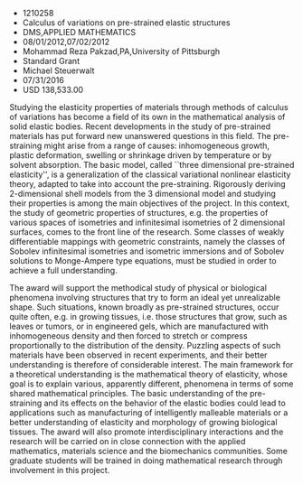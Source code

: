 
* 1210258
* Calculus of variations on pre-strained elastic structures
* DMS,APPLIED MATHEMATICS
* 08/01/2012,07/02/2012
* Mohammad Reza Pakzad,PA,University of Pittsburgh
* Standard Grant
* Michael Steuerwalt
* 07/31/2016
* USD 138,533.00

Studying the elasticity properties of materials through methods of calculus of
variations has become a field of its own in the mathematical analysis of solid
elastic bodies. Recent developments in the study of pre-strained materials has
put forward new unanswered questions in this field. The pre-straining might
arise from a range of causes: inhomogeneous growth, plastic deformation,
swelling or shrinkage driven by temperature or by solvent absorption. The basic
model, called ``three dimensional pre-strained elasticity'', is a generalization
of the classical variational nonlinear elasticity theory, adapted to take into
account the pre-straining. Rigorously deriving 2-dimensional shell models from
the 3 dimensional model and studying their properties is among the main
objectives of the project. In this context, the study of geometric properties of
structures, e.g. the properties of various spaces of isometries and
infinitesimal isometries of 2 dimensional surfaces, comes to the front line of
the research. Some classes of weakly differentiable mappings with geometric
constraints, namely the classes of Sobolev infinitesimal isometries and
isometric immersions and of Sobolev solutions to Monge-Ampere type equations,
must be studied in order to achieve a full understanding.

The award will support the methodical study of physical or biological phenomena
involving structures that try to form an ideal yet unrealizable shape. Such
situations, known broadly as pre-strained structures, occur quite often, e.g. in
growing tissues, i.e. those structures that grow, such as leaves or tumors, or
in engineered gels, which are manufactured with inhomogeneous density and then
forced to stretch or compress proportionally to the distribution of the density.
Puzzling aspects of such materials have been observed in recent experiments, and
their better understanding is therefore of considerable interest. The main
framework for a theoretical understanding is the mathematical theory of
elasticity, whose goal is to explain various, apparently different, phenomena in
terms of some shared mathematical principles. The basic understanding of the
pre-straining and its effects on the behavior of the elastic bodies could lead
to applications such as manufacturing of intelligently malleable materials or a
better understanding of elasticity and morphology of growing biological tissues.
The award will also promote interdisciplinary interactions and the research will
be carried on in close connection with the applied mathematics, materials
science and the biomechanics communities. Some graduate students will be trained
in doing mathematical research through involvement in this project.
